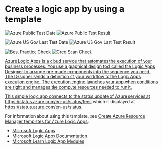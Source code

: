 # Create a logic app by using a template

![Azure Public Test Date](https://azurequickstartsservice.blob.core.windows.net/badges/101-logic-app-create/PublicLastTestDate.svg)
![Azure Public Test Result](https://azurequickstartsservice.blob.core.windows.net/badges/101-logic-app-create/PublicDeployment.svg)

![Azure US Gov Last Test Date](https://azurequickstartsservice.blob.core.windows.net/badges/101-logic-app-create/FairfaxLastTestDate.svg)
![Azure US Gov Last Test Result](https://azurequickstartsservice.blob.core.windows.net/badges/101-logic-app-create/FairfaxDeployment.svg)

![Best Practice Check](https://azurequickstartsservice.blob.core.windows.net/badges/101-logic-app-create/BestPracticeResult.svg)
![Cred Scan Check](https://azurequickstartsservice.blob.core.windows.net/badges/101-logic-app-create/CredScanResult.svg)

<a href="https://portal.azure.com/#create/Microsoft.Template/uri/https%3A%2F%2Fraw.githubusercontent.com%2Fazure%2Fazure-quickstart-templates%2Fmaster%2F101-logic-app-create%2Fazuredeploy.json" target="_blank">

Azure Logic Apps is a cloud service that automates the execution of your business processes. You use a graphical design tool called the Logic Apps Designer to arrange pre-made components into the sequence you need. The Designer sends a definition of your workflow to the Logic Apps execution engine. The execution engine launches your app when conditions are right and manages the compute resources needed to run it.

This simple logic app connects to the status update of Azure services at https://status.azure.com/en-us/status/feed which is displayed at https://status.azure.com/en-us/status.

For information about using this template, see [Create Azure Resource Manager templates for Azure Logic Apps](https://docs.microsoft.com/azure/logic-apps/logic-apps-create-deploy-template).

- [Microsoft Logic Apps](https://azure.microsoft.com/services/logic-apps/)
- [Microsoft Logic Apps Documentation](https://docs.microsoft.com/azure/logic-apps/)
- [Microsoft Learn Logic App Modules](https://docs.microsoft.com/learn/browse/?term=logic%20app)


